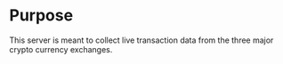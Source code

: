 # Purpose
This server is meant to collect live transaction data from the three major crypto currency exchanges.
